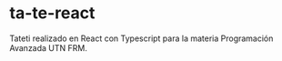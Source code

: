 # ta-te-react
Tateti realizado en React con Typescript para la materia Programación Avanzada UTN FRM.
